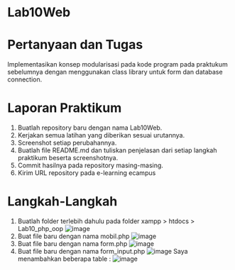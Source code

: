# Lab10Web
# Pertanyaan dan Tugas
Implementasikan konsep modularisasi pada kode program pada praktukum sebelumnya
dengan menggunakan class library untuk form dan database connection.
# Laporan Praktikum
1. Buatlah repository baru dengan nama Lab10Web.
2. Kerjakan semua latihan yang diberikan sesuai urutannya.
3. Screenshot setiap perubahannya.
4. Buatlah file README.md dan tuliskan penjelasan dari setiap langkah praktikum beserta
screenshotnya.
5. Commit hasilnya pada repository masing-masing.
6. Kirim URL repository pada e-learning ecampus
# Langkah-Langkah
1. Buatlah folder terlebih dahulu pada folder xampp > htdocs > Lab10_php_oop 
![image](https://github.com/user-attachments/assets/162996e3-4701-4f42-9b01-511cc4750071)
2. Buat file baru dengan nama mobil.php
![image](https://github.com/user-attachments/assets/3e64e67b-d93e-4c80-b658-c2e71a5f9dbb)
3. Buat file baru dengan nama form.php
![image](https://github.com/user-attachments/assets/a0116c00-536d-4b34-86ba-6ce3309ff4d1)
4. Buat file baru dengan nama form_input.php
![image](https://github.com/user-attachments/assets/3497e127-a725-4858-be14-e77bcc56a24d)
Saya menambahkan beberapa table : 
![image](https://github.com/user-attachments/assets/483a7835-f4ee-47ca-a212-901ef5dc4fd7)

